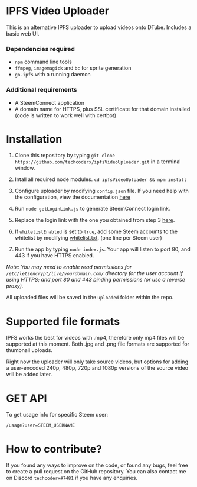 # IPFS Video Uploader

This is an alternative IPFS uploader to upload videos onto DTube. Includes a basic web UI.

### Dependencies required

* `npm` command line tools
* `ffmpeg`, `imagemagick` and `bc` for sprite generation
* `go-ipfs` with a running daemon

### Additional requirements

* A SteemConnect application
* A domain name for HTTPS, plus SSL certificate for that domain installed (code is written to work well with certbot)

# Installation

1. Clone this repository by typing `git clone https://github.com/techcoderx/ipfsVideoUploader.git` in a terminal window.

2. Intall all required node modules. `cd ipfsVideoUploader && npm install`

3. Configure uploader by modifying `config.json` file. If you need help with the configuration, view the documentation [here](https://github.com/techcoderx/ipfsVideoUploader/blob/master/ConfigDocs.md)

4. Run `node getLoginLink.js` to generate SteemConnect login link.

5. Replace the login link with the one you obtained from step 3 [here](https://github.com/techcoderx/ipfsVideoUploader/blob/master/client/welcome.html#L7).

6. If `whitelistEnabled` is set to `true`, add some Steem accounts to the whitelist by modifying [whitelist.txt](https://github.com/techcoderx/ipfsVideoUploader/blob/master/whitelist.txt). (one line per Steem user)

7. Run the app by typing `node index.js`. Your app will listen to port 80, and 443 if you have HTTPS enabled.

*Note: You may need to enable read permissions for `/etc/letsencrypt/live/yourdomain.com/` directory for the user account if using HTTPS; and port 80 and 443 binding permissions (or use a reverse proxy).*

All uploaded files will be saved in the `uploaded` folder within the repo.

# Supported file formats

IPFS works the best for videos with .mp4, therefore only mp4 files will be supported at this moment. Both .jpg and .png file formats are supported for thumbnail uploads.

Right now the uploader will only take source videos, but options for adding a user-encoded 240p, 480p, 720p and 1080p versions of the source video will be added later.

# GET API

To get usage info for specific Steem user:
```
/usage?user=STEEM_USERNAME
```

# How to contribute?

If you found any ways to improve on the code, or found any bugs, feel free to create a pull request on the GitHub repository. You can also contact me on Discord `techcoderx#7481` if you have any enquiries.